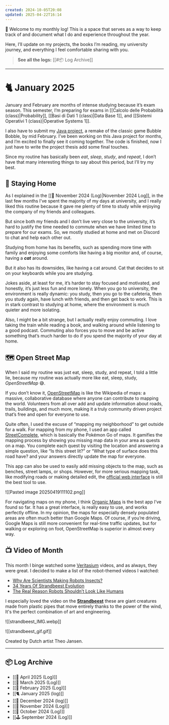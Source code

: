 ```yaml
---
created: 2024-10-05T20:08
updated: 2025-04-22T16:14
---
```

👋 Welcome to my monthly log! This is a space that serves as a way to keep track of and document what I do and experience throughout the year. 

Here, I’ll update on my projects, the books I’m reading, my university journey, and everything I feel comfortable sharing with you.

>**See all the logs:** [[#📦 Log Archive]]

---
# 🐈 January 2025

January and February are months of intense studying because it’s exam season. This semester, I’m preparing for exams in [[Calcolo delle Probabilità (class)|Probability]], [[Basi di Dati 1 (class)|Data Base 1]], and [[Sistemi Operativi 1 (class)|Operative Systems 1]]. 

I also have to submit my [Java project](https://github.com/rimaout/The-Bolla-Bolla), a remake of the classic game Bubble Bobble, by mid February. I’ve been working on this Java project for months, and I’m excited to finally see it coming together. The code is finished, now I just have to write the project thesis add some final touches.  

Since my routine has basically been *eat*, *sleep*, *study*, and *repeat*, I don’t have that many interesting things to say about this period, but I’ll try my best.

## 🏡 Staying Home

As I explained in the [[🌰 November 2024 (Log)|November 2024 Log]], in the last few months I’ve spent the majority of my days at university, and I really liked this routine because it gave me plenty of time to study while enjoying the company of my friends and colleagues.

But since both my friends and I don’t live very close to the university, it’s hard to justify the time needed to commute when we have limited time to prepare for our exams. So, we mostly studied at home and met on Discord to chat and help each other out.

Studying from home has its benefits, such as spending more time with family and enjoying some comforts like having a big monitor and, of course, having a ***cat*** around.

But it also has its downsides, like having a cat around. Cat that decides to sit on your keyboards while you are studying.

Jokes aside, at least for me, it’s harder to stay focused and motivated, and honestly, it’s just less fun and more lonely. When you go to university, the environment is really dynamic: you study, then you go to the cafeteria, then you study again, have lunch with friends, and then get back to work. This is in stark contrast to studying at home, where the environment is much quieter and more isolating.

Also, I might be a bit strange, but I actually really enjoy commuting. I love taking the train while reading a book, and walking around while listening to a good podcast. Commuting also forces you to move and be active something that’s much harder to do if you spend the majority of your day at home.

## 🗺️ Open Street Map

When I said my routine was just eat, sleep, study, and repeat, I told a little lie, because my routine was actually more like eat, sleep, study, _OpenStreetMap_ 😅.

If you don’t know it, [OpenStreetMap](https://www.openstreetmap.org) is like the Wikipedia of maps: a massive, collaborative database where anyone can contribute to mapping the world. Volunteers from all over add and update information about roads, trails, buildings, and much more, making it a truly community driven project that’s free and open for everyone to use.

Quite often, I used the excuse of “mapping my neighborhood” to get outside for a walk. For mapping from my phone, I used an app called [StreetComplete](https://github.com/streetcomplete/streetcomplete), which is basically the Pokémon Go of maps. It gamifies the mapping process by showing you missing map data in your area as quests on a map. You complete each quest by visiting the location and answering a simple question, like “Is this street lit?” or “What type of surface does this road have? and your answers directly update the map for everyone. 

This app can also be used to easily add missing objects to the map, such as benches, street lamps, or shops. However, for more serious mapping task, like modifying roads or making detailed edit, the [official web interface](https://www.openstreetmap.org) is still the best tool to use.

![[Pasted image 20250419111102.png]]
	
For navigating maps on my phone, I think [Organic Maps](https://github.com/organicmaps/organicmaps) is the best app I’ve found so far. It has a great interface, is really easy to use, and works perfectly offline.  In my opinion, the maps for especially densely populated areas are often much better than Google Maps. Of course, if you’re driving, Google Maps is still more convenient for real-time traffic updates, but for walking or exploring on foot, OpenStreetMap is superior in almost every way.

## 📺 Video of Month

This month I binge watched some [Veritasium](https://www.youtube.com/@veritasium) videos, and as always, they were great. I decided to make a list of the robot-themed videos I watched:
- [Why Are Scientists Making Robots Insects?](https://www.youtube.com/watch?v=H6q6pYZ9Fho)
- [34 Years Of Strandbeest Evolution](https://www.youtube.com/watch?v=IFaAjR_RRJs)
- [The Real Reason Robots Shouldn’t Look Like Humans](https://www.youtube.com/watch?v=eLVAMG_3fLg)

I especially loved the video on the **[Strandbeest](https://www.strandbeest.com/)** these are giant creatures made from plastic pipes that move entirely thanks to the power of the wind, It's the perfect combination of art and engineering.

![[strandbeest_IMG.webp]]

![[strandbeest_gif.gif]]

Created by Dutch artist Theo Jansen.

---
## 📦 Log Archive

- [[🚧 April 2025 (Log)]]
- [[🚧 March 2025 (Log)]]
- [[🚧 February 2025 (Log)]]
- [[🐈 January 2025 (log)]]
- [[🎄 December 2024 (log)]]
- [[🌰 November 2024 (Log)]]
- [[🏫 October 2024 (Log)]]
- [[🕹️ September 2024 (Log)]]
